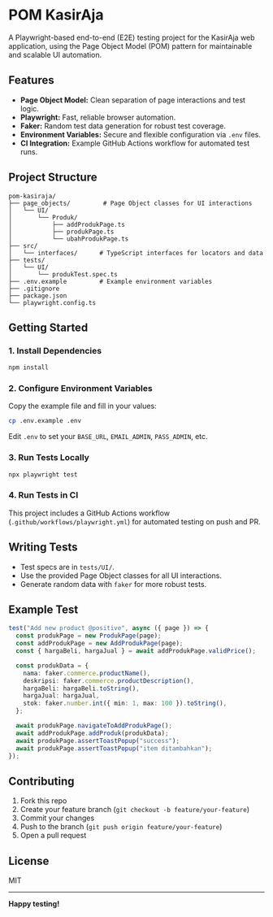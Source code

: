 # POM KasirAja

A Playwright-based end-to-end (E2E) testing project for the KasirAja web application, using the Page Object Model (POM) pattern for maintainable and scalable UI automation.

## Features

- **Page Object Model:** Clean separation of page interactions and test logic.
- **Playwright:** Fast, reliable browser automation.
- **Faker:** Random test data generation for robust test coverage.
- **Environment Variables:** Secure and flexible configuration via `.env` files.
- **CI Integration:** Example GitHub Actions workflow for automated test runs.

## Project Structure

```
pom-kasiraja/
├── page_objects/         # Page Object classes for UI interactions
│   └── UI/
│       └── Produk/
│           ├── addProdukPage.ts
│           ├── produkPage.ts
│           └── ubahProdukPage.ts
├── src/
│   └── interfaces/      # TypeScript interfaces for locators and data
├── tests/
│   └── UI/
│       └── produkTest.spec.ts
├── .env.example         # Example environment variables
├── .gitignore
├── package.json
└── playwright.config.ts
```

## Getting Started

### 1. Install Dependencies

```bash
npm install
```

### 2. Configure Environment Variables

Copy the example file and fill in your values:

```bash
cp .env.example .env
```

Edit `.env` to set your `BASE_URL`, `EMAIL_ADMIN`, `PASS_ADMIN`, etc.

### 3. Run Tests Locally

```bash
npx playwright test
```

### 4. Run Tests in CI

This project includes a GitHub Actions workflow (`.github/workflows/playwright.yml`) for automated testing on push and PR.

## Writing Tests

- Test specs are in `tests/UI/`.
- Use the provided Page Object classes for all UI interactions.
- Generate random data with `faker` for more robust tests.

## Example Test

```typescript
test("Add new product @positive", async ({ page }) => {
  const produkPage = new ProdukPage(page);
  const addProdukPage = new AddProdukPage(page);
  const { hargaBeli, hargaJual } = await addProdukPage.validPrice();

  const produkData = {
    nama: faker.commerce.productName(),
    deskripsi: faker.commerce.productDescription(),
    hargaBeli: hargaBeli.toString(),
    hargaJual: hargaJual,
    stok: faker.number.int({ min: 1, max: 100 }).toString(),
  };

  await produkPage.navigateToAddProdukPage();
  await addProdukPage.addProduk(produkData);
  await produkPage.assertToastPopup("success");
  await produkPage.assertToastPopup("item ditambahkan");
});
```

## Contributing

1. Fork this repo
2. Create your feature branch (`git checkout -b feature/your-feature`)
3. Commit your changes
4. Push to the branch (`git push origin feature/your-feature`)
5. Open a pull request

## License

MIT

---

**Happy testing!**
